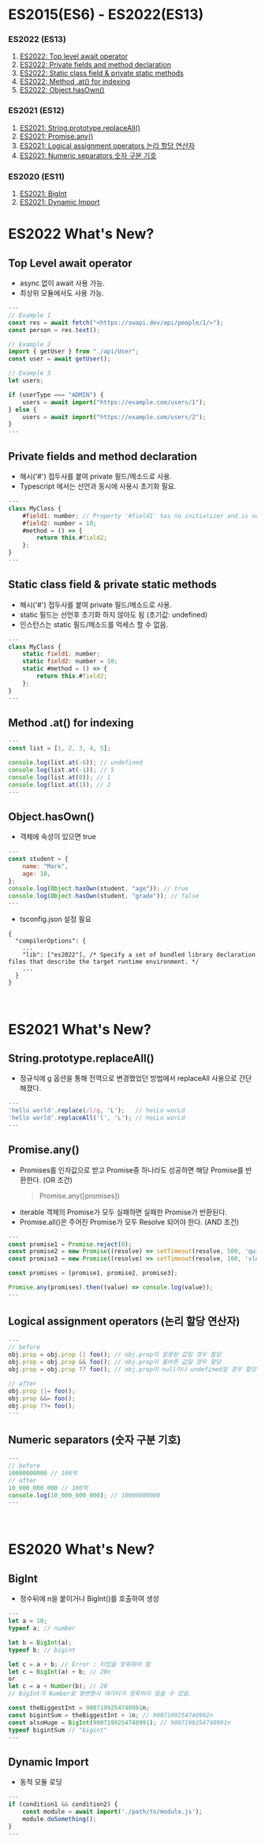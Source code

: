 # ES2015(ES6) - ES2022(ES13)

### ES2022 (ES13)

1. [ES2022: Top level await operator](#Top-Level-await-operator)
2. [ES2022: Private fields and method declaration](#Private-fields-and-method-declaration)
3. [ES2022: Static class field & private static methods](#Static-class-field--private-static-methods)
4. [ES2022: Method .at() for indexing](#Method-at-for-indexing)
5. [ES2022: Object.hasOwn()](#Objecthasown)

### ES2021 (ES12)

1. [ES2021: String.prototype.replaceAll()](#Stringprototypereplaceall)
2. [ES2021: Promise.any()](#Promiseany)
3. [ES2021: Logical assignment operators 논리 할당 연산자](#Logical-assignment-operators-논리-할당-연산자)
4. [ES2021: Numeric separators 숫자 구분 기호](#Numeric-separators-숫자-구분-기호)

### ES2020 (ES11)

1. [ES2021: BigInt](#BigInt)
1. [ES2021: Dynamic Import](#Dynamic-Import)
   <br>

# ES2022 What's New?

## Top Level await operator

-   async 없이 await 사용 가능.
-   최상위 모듈에서도 사용 가능.

```javascript
---
// Example 1
const res = await fetch("<https://swapi.dev/api/people/1/>");
const person = res.text();

// Example 2
import { getUser } from "./api/User";
const user = await getUser();

// Example 3
let users;

if (userType === "ADMIN") {
    users = await import("https://example.com/users/1");
} else {
    users = await import("https://example.com/users/2");
}
---
```

## Private fields and method declaration

-   해시('#') 접두사를 붙여 private 필드/메소드로 사용.
-   Typescript 에서는 선언과 동시에 사용시 초기화 필요.

```javascript
---
class MyClass {
    #field1: number; // Property '#field1' has no initializer and is not definitely assigned in the constructor.
    #field2: number = 10;
    #method = () => {
        return this.#field2;
    };
}
---
```

## Static class field & private static methods

-   해시('#') 접두사를 붙여 private 필드/메소드로 사용.
-   static 필드는 선언후 초기화 하지 않아도 됨 (초기값: undefined)
-   인스턴스는 static 필드/메소드를 억세스 할 수 없음.

```javascript
---
class MyClass {
    static field1: number;
    static field2: number = 10;
    static #method = () => {
        return this.#field2;
    };
}
---
```

## Method .at() for indexing

```javascript
---
const list = [1, 2, 3, 4, 5];

console.log(list.at(-6)); // undefined
console.log(list.at(-1)); // 5
console.log(list.at(0)); // 1
console.log(list.at(1)); // 2
---
```

## Object.hasOwn()

-   객체에 속성이 있으면 true

```javascript
---
const student = {
    name: "Mark",
    age: 18,
};
console.log(Object.hasOwn(student, "age")); // true
console.log(Object.hasOwn(student, "grade")); // false
---
```

-   tsconfig.json 설정 필요

```
{
  "compilerOptions": {
    ...
    "lib": ["es2022"], /* Specify a set of bundled library declaration files that describe the target runtime environment. */
    ...
  }
}
```

<br>

# ES2021 What's New?

## String.prototype.replaceAll()

-   정규식에 g 옵션을 통해 전역으로 변경했었던 방법에서 replaceAll 사용으로 간단해졌다.

```javascript
---
'hello world'.replace(/l/g, 'L');   // heLLo worLd
'hello world'.replaceAll('l', 'L'); // heLLo worLd
---
```

## Promise.any()

-   Promises를 인자값으로 받고 Promise중 하나라도 성공하면 해당 Promise를 반환한다. (OR 조건)
    > Promise.any([promises])
-   iterable 객체의 Promise가 모두 실패하면 실패한 Promise가 반환된다.
-   Promise.all()은 주어진 Promise가 모두 Resolve 되어야 한다. (AND 조건)

```javascript
---
const promise1 = Promise.reject(0);
const promise2 = new Promise((resolve) => setTimeout(resolve, 500, 'quick'));
const promise3 = new Promise((resolve) => setTimeout(resolve, 100, 'slow'));

const promises = [promise1, promise2, promise3];

Promise.any(promises).then((value) => console.log(value));
---
```

## Logical assignment operators (논리 할당 연산자)

```javascript
---
// before
obj.prop = obj.prop || foo(); // obj.prop이 잘못된 값일 경우 할당
obj.prop = obj.prop && foo(); // obj.prop이 올바른 값일 경우 할당
obj.prop = obj.prop ?? foo(); // obj.prop이 null이나 undefined일 경우 할당

// after
obj.prop ||= foo();
obj.prop &&= foo();
obj.prop ??= foo();
---
```

## Numeric separators (숫자 구분 기호)

```javascript
---
// before
10000000000 // 100억
// after
10_000_000_000 // 100억
console.log(10_000_000_000); // 10000000000
---
```

<br>

# ES2020 What's New?

## BigInt

-   정수뒤에 n을 붙이거나 BigInt()를 호출하여 생성

```javascript
---
let a = 10;
typeof a; // number

let b = BigInt(a);
typeof b; // bigint

let c = a + b; // Error : 타입을 맞춰줘야 함
let c = BigInt(a) + b; // 20n
or
let c = a + Number(b); // 20
// BigInt가 Number로 형변환시 데이터가 정확하지 않을 수 있음.

const theBiggestInt = 9007199254740991n;
const bigintSum = theBiggestInt + 1n; // 9007199254740992n
const alsoHuge = BigInt(9007199254740991); // 9007199254740991n
typeof bigintSum // "bigint"
---
```

## Dynamic Import

-   동적 모듈 로딩

```javascript
---
if (condition1 && condition2) {
    const module = await import('./path/to/module.js');
    module.doSomething();
}
---
```
